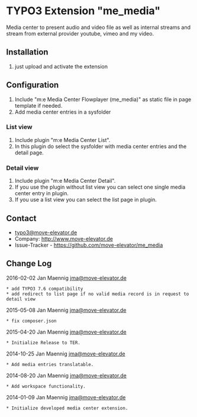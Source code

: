 # TYPO3 Extension "me_media"

Media center to present audio and video file as well as internal streams and stream from external provider youtube, vimeo and my video.

## Installation

1. just upload and activate the extension

## Configuration

1. Include "m:e Media Center Flowplayer (me_media)" as static file in page template if needed.
2. Add media center entries in a sysfolder

### List view

1. Include plugin "m:e Media Center List".
2. In this plugin do select the sysfolder with media center entries and the detail page.

### Detail view

1. Include plugin "m:e Media Center Detail".
2. If you use the plugin without list view you can select one single media center entry in plugin.
3. If you use a list view you can select the list page in plugin.

## Contact

* typo3@move-elevator.de
* Company: http://www.move-elevator.de
* Issue-Tracker - https://github.com/move-elevator/me_media

## Change Log

2016-02-02 Jan Maennig <jma@move-elevator.de>

	* add TYPO3 7.6 compatibility
	* add redirect to list page if no valid media record is in request to detail view

2015-05-08 Jan Maennig <jma@move-elevator.de>

	* fix composer.json

2015-04-20 Jan Maennig <jma@move-elevator.de>

	* Initialize Release to TER.

2014-10-25 Jan Maennig <jma@move-elevator.de>

	* Add media entries translatable.

2014-08-20 Jan Maennig <jma@move-elevator.de>

	* Add workspace functionality.

2014-01-09 Jan Maennig <jma@move-elevator.de>

	* Initialize developed media center extension.
